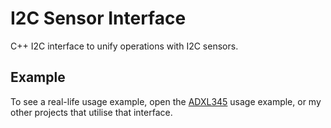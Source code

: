 # I2C Sensor Interface

C++ I2C interface to unify operations with I2C sensors.

## Example

To see a real-life usage example, open the [ADXL345](https://github.com/MatthewPatyk/ADXL345-Arduino-I2C-library) usage example, or my other projects that utilise that interface.
